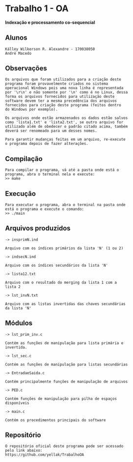 # Trabalho 1 - OA
#### Indexação e processamento co-sequencial

## Alunos
	Kálley Wilkerson R. Alexandre - 170038050
	André Macedo


## Observações

	Os arquivos que foram utilizados para a criação deste
	programa foram provavelmente criados no sistema
	operacional Windows pois uma nova linha é representada
	por '\r\n' e não somente por '\n' como é no Linux, dessa
	forma os arquivos fornecidos para utilização deste
	software devem ter a mesma precedência dos arquivos
	fornecidos para criação deste programa (feitos dentro
	do Windows por exemplo).

	Os arquivos onde estão armazenados os dados estão salvos
	como 'lista1.txt' e 'lista2.txt', se outro arquivo for
	utilizado além de obedecer o padrão citado acima, também
	deverá ser renomeado para um desses nomes.

	Para garantir mudanças feitas em um arquivo, re-execute
	o programa depois de fazer alterações.
	
## Compilação

	Para compilar o programa, vá até a pasta onde está o
	programa, abra o terminal nela e execute:
	>> make

## Execução

	Para executar o programa, abra o terminal na pasta onde
	está o programa e execute o comando:
	>> ./main

## Arquivos produzidos

   	-> insprimN.ind

	Arquivo com os índices primários da lista 'N' (1 ou 2)

	-> indsecN.ind

	Arquivo com os índices secundários da lista 'N'

	-> lista12.txt

	Arquivo com o resultado do merging da lista 1 com a
	lista 2

	-> lst_invN.txt

	Arquivo com as listas invertidas das chaves secundárias
	da lista 'N'


## Módulos

	-> lst_prim_inv.c

	Contém as funções de manipulação para lista primária e
	invertida.

	-> lst_sec.c

	Contém as funções de manipulação para listas secundárias

	-> EntradaeSaida.c

	Contém principalmente funções de manipulação de arquivos

	-> PED.c

	Contém funções de manipulação para pilha de espaços
	disponíveis

	-> main.c

	Contém os procedimentos principais do software


## Repositório

	O repositório oficial deste programa pode ser acessado
	pelo link abaixo:
	https://github.com/yellak/TrabalhoOA

